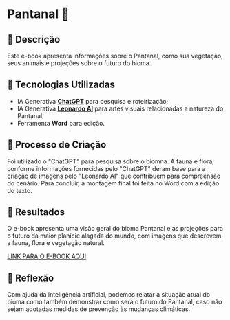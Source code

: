 # Pantanal 🌌

## 📒 Descrição
Este e-book apresenta informações sobre o Pantanal, como sua vegetação, seus animais e projeções sobre o futuro do bioma.

## 🤖 Tecnologias Utilizadas
- IA Generativa **[ChatGPT](https://chat.openai.com)** para  pesquisa e roteirização;
- IA Generativa **[Leonardo AI](https://leonardo.ai)** para artes visuais relacionadas a natureza do Pantanal;
- Ferramenta **Word** para edição.

## 🧐 Processo de Criação
Foi utilizado o "ChatGPT" para pesquisa sobre o biomna. A fauna e flora, conforme informações fornecidas pelo "ChatGPT" deram base para a criação de imagens pelo "Leonardo AI" que contribuem para compreensão do cenário. Para concluir, a montagem final foi feita no Word com a edição do texto.

## 🚀 Resultados
O e-book apresenta uma visão geral do bioma Pantanal e as projeções para o futuro da maior planície alagada do mundo, com imagens que descrevem a fauna, flora e vegetação natural.

[LINK PARA O E-BOOK AQUI]()

## 💭 Reflexão
Com ajuda da inteligência artificial, podemos relatar a situação atual do bioma como também demonstrar como será o futuro do Pantanal, caso não sejam adotadas medidas de prevenção às mudanças climáticas.
